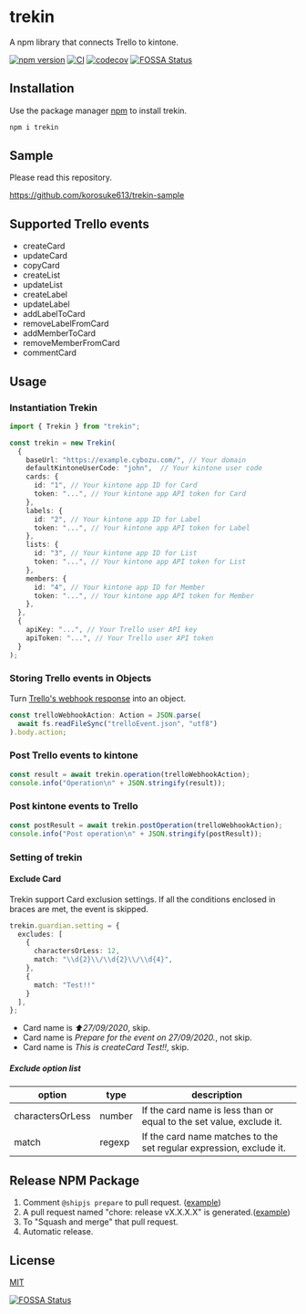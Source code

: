 # trekin
A npm library that connects Trello to kintone.

[![npm version](https://badge.fury.io/js/trekin.svg)](https://www.npmjs.com/package/trekin) [![CI](https://github.com/korosuke613/trekin/workflows/CI/badge.svg)](https://github.com/korosuke613/trekin/actions?query=workflow%3ACI) [![codecov](https://codecov.io/gh/korosuke613/trekin/branch/master/graph/badge.svg?token=5lTvndP77g)](https://codecov.io/gh/korosuke613/trekin)
[![FOSSA Status](https://app.fossa.com/api/projects/git%2Bgithub.com%2Fkorosuke613%2Ftrekin.svg?type=shield)](https://app.fossa.com/projects/git%2Bgithub.com%2Fkorosuke613%2Ftrekin?ref=badge_shield)


## Installation

Use the package manager [npm](https://docs.npmjs.com/about-npm/) to install trekin.

```bash
npm i trekin
```

## Sample
Please read this repository.

https://github.com/korosuke613/trekin-sample

## Supported Trello events
- createCard
- updateCard
- copyCard
- createList
- updateList
- createLabel
- updateLabel
- addLabelToCard
- removeLabelFromCard
- addMemberToCard
- removeMemberFromCard
- commentCard

## Usage

### Instantiation Trekin
```typescript
import { Trekin } from "trekin";

const trekin = new Trekin(
  {
    baseUrl: "https://example.cybozu.com/", // Your domain
    defaultKintoneUserCode: "john",  // Your kintone user code
    cards: {
      id: "1", // Your kintone app ID for Card
      token: "...", // Your kintone app API token for Card
    },
    labels: {
      id: "2", // Your kintone app ID for Label
      token: "...", // Your kintone app API token for Label
    },
    lists: {
      id: "3", // Your kintone app ID for List
      token: "...", // Your kintone app API token for List
    },
    members: {
      id: "4", // Your kintone app ID for Member
      token: "...", // Your kintone app API token for Member
    },
  },
  {
    apiKey: "...", // Your Trello user API key
    apiToken: "...", // Your Trello user API token
  }
);
```

### Storing Trello events in Objects
Turn [Trello's webhook response](https://developer.atlassian.com/cloud/trello/guides/rest-api/webhooks/#example-webhook-response) into an object.

```typescript
const trelloWebhookAction: Action = JSON.parse(
  await fs.readFileSync("trelloEvent.json", "utf8")
).body.action;
```

### Post Trello events to kintone

```typescript
const result = await trekin.operation(trelloWebhookAction);
console.info("Operation\n" + JSON.stringify(result));
```

### Post kintone events to Trello

```typescript
const postResult = await trekin.postOperation(trelloWebhookAction);
console.info("Post operation\n" + JSON.stringify(postResult));
```

### Setting of trekin

#### Exclude Card
Trekin support Card exclusion settings.
If all the conditions enclosed in braces are met, the event is skipped.

```typescript
trekin.guardian.setting = {
  excludes: [
    {
      charactersOrLess: 12,
      match: "\\d{2}\\/\\d{2}\\/\\d{4}",
    },
    {
      match: "Test!!"
    }
  ],
};
```

- Card name is *⬆️27/09/2020*, skip.
- Card name is *Prepare for the event on 27/09/2020.*, not skip.
- Card name is *This is createCard Test!!*, skip.

##### Exclude option list

|option|type|description|
|---|---|---|
|charactersOrLess|number|If the card name is less than or equal to the set value, exclude it.|
|match|regexp|If the card name matches to the set regular expression, exclude it.|

## Release NPM Package
1. Comment `@shipjs prepare` to pull request. ([example](https://github.com/korosuke613/trekin/pull/36))
2. A pull request named "chore: release vX.X.X.X" is generated.([example](https://github.com/korosuke613/trekin/pull/41))
3. To "Squash and merge" that pull request.
4. Automatic release.

## License
[MIT](https://choosealicense.com/licenses/mit/)

[![FOSSA Status](https://app.fossa.com/api/projects/git%2Bgithub.com%2Fkorosuke613%2Ftrekin.svg?type=large)](https://app.fossa.com/projects/git%2Bgithub.com%2Fkorosuke613%2Ftrekin?ref=badge_large)